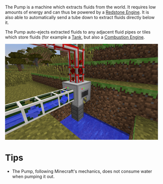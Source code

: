 The Pump is a machine which extracts fluids from the world. It requires low amounts of energy and can thus be powered by a [Redstone Engine](/Core/Redstone_Engine.md). It is also able to automatically send a tube down to extract fluids directly below it.

The Pump auto-ejects extracted fluids to any adjacent fluid pipes or tiles which store fluids (for example a [Tank](/Factory/Tank.md), but also a [Combustion Engine](/Energy/Combustion_Engine.md).

![Pump pumping out water to Fluid Pipes](/images/screenshots/pump1.png)

# Tips

* The Pump, following Minecraft's mechanics, does not consume water when pumping it out.
